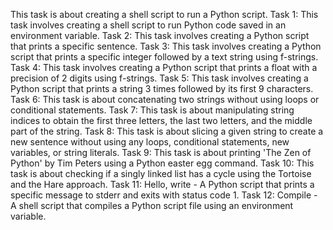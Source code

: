 This task is about creating a shell script to run a Python script.
Task 1: This task involves creating a shell script to run Python code saved in an environment variable.
Task 2: This task involves creating a Python script that prints a specific sentence.
Task 3: This task involves creating a Python script that prints a specific integer followed by a text string using f-strings.
Task 4: This task involves creating a Python script that prints a float with a precision of 2 digits using f-strings.
Task 5: This task involves creating a Python script that prints a string 3 times followed by its first 9 characters.
Task 6: This task is about concatenating two strings without using loops or conditional statements.
Task 7: This task is about manipulating string indices to obtain the first three letters, the last two letters, and the middle part of the string.
Task 8: This task is about slicing a given string to create a new sentence without using any loops, conditional statements, new variables, or string literals.
Task 9: This task is about printing 'The Zen of Python' by Tim Peters using a Python easter egg command.
Task 10: This task is about checking if a singly linked list has a cycle using the Tortoise and the Hare approach.
Task 11: Hello, write - A Python script that prints a specific message to stderr and exits with status code 1.
Task 12: Compile - A shell script that compiles a Python script file using an environment variable.
